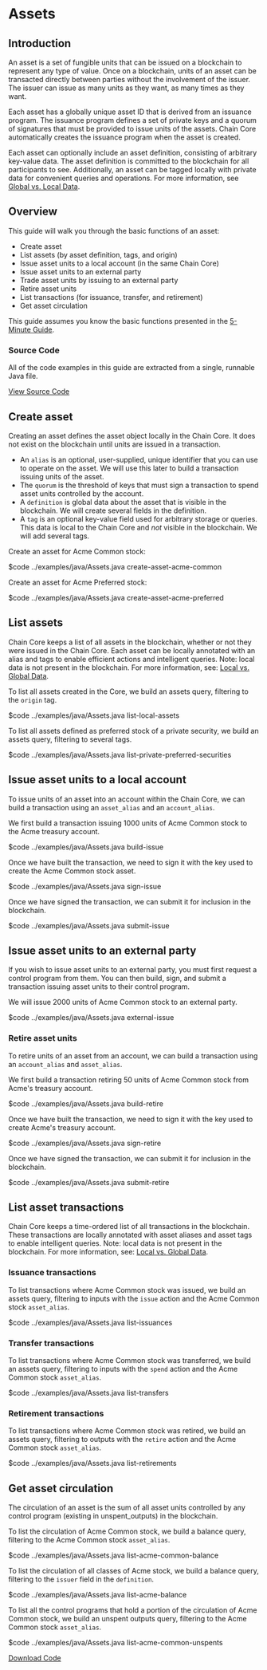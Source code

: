 # Assets

## Introduction

An asset is a set of fungible units that can be issued on a blockchain to represent any type of value. Once on a blockchain, units of an asset can be transacted directly between parties without the involvement of the issuer. The issuer can issue as many units as they want, as many times as they want.

Each asset has a globally unique asset ID that is derived from an issuance program. The issuance program defines a set of private keys and a quorum of signatures that must be provided to issue units of the assets. Chain Core automatically creates the issuance program when the asset is created.

Each asset can optionally include an asset definition, consisting of arbitrary key-value data. The asset definition is committed to the blockchain for all participants to see. Additionally, an asset can be tagged locally with private data for convenient queries and operations. For more information, see [Global vs. Local Data](../learn-more/global-vs-local-data).

## Overview

This guide will walk you through the basic functions of an asset:

* Create asset
* List assets (by asset definition, tags, and origin)
* Issue asset units to a local account (in the same Chain Core)
* Issue asset units to an external party
* Trade asset units by issuing to an external party
* Retire asset units
* List transactions (for issuance, transfer, and retirement)
* Get asset circulation

This guide assumes you know the basic functions presented in the [5-Minute Guide](../getting-started/five-minute-guide).

### Source Code
All of the code examples in this guide are extracted from a single, runnable Java file.

<a href="../examples/java/Assets.java" class="downloadBtn btn btn-success" target="\_blank">View Source Code</a>

## Create asset

Creating an asset defines the asset object locally in the Chain Core. It does not exist on the blockchain until units are issued in a transaction.

* An `alias` is an optional, user-supplied, unique identifier that you can use to operate on the asset. We will use this later to build a transaction issuing units of the asset.
* The `quorum` is the threshold of keys that must sign a transaction to spend asset units controlled by the account.
* A `definition` is global data about the asset that is visible in the blockchain. We will create several fields in the definition.
* A `tag` is an optional key-value field used for arbitrary storage or queries. This data is local to the Chain Core and *not* visible in the blockchain. We will add several tags.

Create an asset for Acme Common stock:

$code ../examples/java/Assets.java create-asset-acme-common

Create an asset for Acme Preferred stock:

$code ../examples/java/Assets.java create-asset-acme-preferred

## List assets

Chain Core keeps a list of all assets in the blockchain, whether or not they were issued in the Chain Core. Each asset can be locally annotated with an alias and tags to enable efficient actions and intelligent queries. Note: local data is not present in the blockchain. For more information, see: [Local vs. Global Data](#).

To list all assets created in the Core, we build an assets query, filtering to the `origin` tag.

$code ../examples/java/Assets.java list-local-assets

To list all assets defined as preferred stock of a private security, we build an assets query, filtering to several tags.

$code ../examples/java/Assets.java list-private-preferred-securities

## Issue asset units to a local account

To issue units of an asset into an account within the Chain Core, we can build a transaction using an `asset_alias` and an `account_alias`.

We first build a transaction issuing 1000 units of Acme Common stock to the Acme treasury account.

$code ../examples/java/Assets.java build-issue

Once we have built the transaction, we need to sign it with the key used to create the Acme Common stock asset.

$code ../examples/java/Assets.java sign-issue

Once we have signed the transaction, we can submit it for inclusion in the blockchain.

$code ../examples/java/Assets.java submit-issue

## Issue asset units to an external party

If you wish to issue asset units to an external party, you must first request a control program from them. You can then build, sign, and submit a transaction issuing asset units to their control program.

We will issue 2000 units of Acme Common stock to an external party.

$code ../examples/java/Assets.java external-issue

### Retire asset units

To retire units of an asset from an account, we can build a transaction using an `account_alias` and `asset_alias`.

We first build a transaction retiring 50 units of Acme Common stock from Acme's treasury account.

$code ../examples/java/Assets.java build-retire

Once we have built the transaction, we need to sign it with the key used to create Acme's treasury account.

$code ../examples/java/Assets.java sign-retire

Once we have signed the transaction, we can submit it for inclusion in the blockchain.

$code ../examples/java/Assets.java submit-retire

## List asset transactions

Chain Core keeps a time-ordered list of all transactions in the blockchain. These transactions are locally annotated with asset aliases and asset tags to enable intelligent queries. Note: local data is not present in the blockchain. For more information, see: [Local vs. Global Data](#).

### Issuance transactions

To list transactions where Acme Common stock was issued, we build an assets query, filtering to inputs with the `issue` action and the Acme Common stock `asset_alias`.

$code ../examples/java/Assets.java list-issuances

### Transfer transactions

To list transactions where Acme Common stock was transferred, we build an assets query, filtering to inputs with the `spend` action and the Acme Common stock `asset_alias`.

$code ../examples/java/Assets.java list-transfers

### Retirement transactions

To list transactions where Acme Common stock was retired, we build an assets query, filtering to outputs with the `retire` action and the Acme Common stock `asset_alias`.

$code ../examples/java/Assets.java list-retirements

## Get asset circulation

The circulation of an asset is the sum of all asset units controlled by any control program (existing in unspent_outputs) in the blockchain.

To list the circulation of Acme Common stock, we build a balance query, filtering to the Acme Common stock `asset_alias`.

$code ../examples/java/Assets.java list-acme-common-balance

To list the circulation of all classes of Acme stock, we build a balance query, filtering to the `issuer` field in the `definition`.

$code ../examples/java/Assets.java list-acme-balance

To list all the control programs that hold a portion of the circulation of Acme Common stock, we build an unspent outputs query, filtering to the Acme Common stock `asset_alias`.

$code ../examples/java/Assets.java list-acme-common-unspents

[Download Code](../examples/java/Assets.java)
